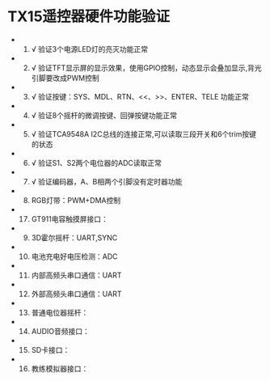 # TX15遥控器硬件功能验证
* 1. √ 验证3个电源LED灯的亮灭功能正常
* 2. √ 验证TFT显示屏的显示效果，使用GPIO控制，动态显示会叠加显示,背光引脚要改成PWM控制
* 3. √ 验证按键：SYS、MDL、RTN、<<、>>、ENTER、TELE 功能正常
* 4. √ 验证8个摇杆的微调按键、回弹按键功能正常
* 5. √ 验证TCA9548A I2C总线的连接正常,可以读取三段开关和6个trim按键的状态
* 6. √ 验证S1、S2两个电位器的ADC读取正常
* 7. √ 验证编码器，A、B相两个引脚没有定时器功能
* 8. RGB灯带：PWM+DMA控制
* 17. GT911电容触摸屏接口：
* 9. 3D霍尔摇杆：UART,SYNC
* 10. 电池充电好电压检测：ADC
* 11. 内部高频头串口通信：UART
* 12. 外部高频头串口通信：UART
* 13. 普通电位器摇杆：
* 14. AUDIO音频接口：
* 15. SD卡接口：
* 16. 教练模拟器接口：



